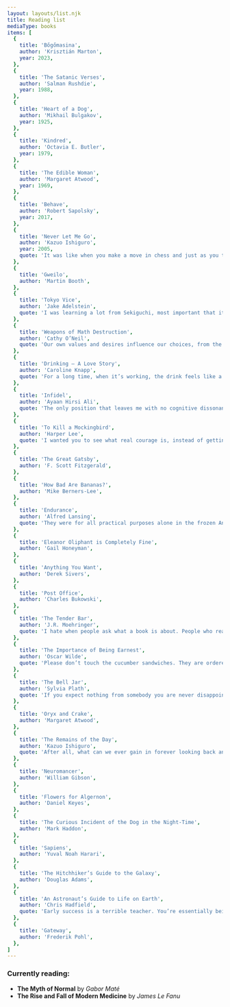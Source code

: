 ```yaml
---
layout: layouts/list.njk
title: Reading list
mediaType: books
items: [
  {
    title: 'Bőgőmasina',
    author: 'Krisztián Marton',
    year: 2023,
  },
  {
    title: 'The Satanic Verses',
    author: 'Salman Rushdie',
    year: 1988,
  },
  {
    title: 'Heart of a Dog',
    author: 'Mikhail Bulgakov',
    year: 1925,
  },
  {
    title: 'Kindred',
    author: 'Octavia E. Butler',
    year: 1979,
  },
  {
    title: 'The Edible Woman',
    author: 'Margaret Atwood',
    year: 1969,
  },
  {
    title: 'Behave',
    author: 'Robert Sapolsky',
    year: 2017,
  },
  {
    title: 'Never Let Me Go',
    author: 'Kazuo Ishiguro',
    year: 2005,
    quote: 'It was like when you make a move in chess and just as you take your finger off the piece, you see the mistake you’ve made, and there’s this panic because you don’t know yet the scale of disaster you’ve left yourself open to.',
  },
  {
    title: 'Gweilo',
    author: 'Martin Booth',
  },
  {
    title: 'Tokyo Vice',
    author: 'Jake Adelstein',
    quote: 'I was learning a lot from Sekiguchi, most important that it’s the time you take when it seems unimportant that is the most important time of all.',
  },
  {
    title: 'Weapons of Math Destruction',
    author: 'Cathy O’Neil',
    quote: 'Our own values and desires influence our choices, from the data we choose to collect to the questions we ask. Models are opinions embedded in mathematics.',
  },
  {
    title: 'Drinking — A Love Story',
    author: 'Caroline Knapp',
    quote: 'For a long time, when it’s working, the drink feels like a path to a kind of self-enlightenment, something that turns us into the person we wish to be, or the person we think we are. In some ways the dynamic is simple: alcohol makes everything better, until it makes everything worse.',
  },
  {
    title: 'Infidel',
    author: 'Ayaan Hirsi Ali',
    quote: 'The only position that leaves me with no cognitive dissonance is atheism. It is not a creed. Death is certain, replacing both the siren-song of Paradise and the dread of Hell. Life on this earth, with all its mystery and beauty and pain, is then to be lived far more intensely: we stumble and get up, we are sad, confident, insecure, feel loneliness and joy and love. There is nothing more; but I want nothing more.',
  },
  {
    title: 'To Kill a Mockingbird',
    author: 'Harper Lee',
    quote: 'I wanted you to see what real courage is, instead of getting the idea that courage is a man with a gun in his hand. It’s when you know you’re licked before you begin, but you begin anyway and see it through no matter what.',
  },
  {
    title: 'The Great Gatsby',
    author: 'F. Scott Fitzgerald',
  },
  {
    title: 'How Bad Are Bananas?',
    author: 'Mike Berners-Lee',
  },
  {
    title: 'Endurance',
    author: 'Alfred Lansing',
    quote: 'They were for all practical purposes alone in the frozen Antarctic seas. It had been very nearly a year since they had last been in contact with civilization. Nobody in the outside world knew they were in trouble, much less where they were.',
  },
  {
    title: 'Eleanor Oliphant is Completely Fine',
    author: 'Gail Honeyman',
  },
  {
    title: 'Anything You Want',
    author: 'Derek Sivers',
  },
  {
    title: 'Post Office',
    author: 'Charles Bukowski',
  },
  {
    title: 'The Tender Bar',
    author: 'J.R. Moehringer',
    quote: 'I hate when people ask what a book is about. People who read for plot, people who suck out the story like the cream filling in an Oreo, should stick to comic strips and soap operas. What’s it about? Every book worth a damn is about emotions and love and death and pain. It’s about words. It’s about a man dealing with life.',
  },
  {
    title: 'The Importance of Being Earnest',
    author: 'Oscar Wilde',
    quote: 'Please don’t touch the cucumber sandwiches. They are ordered specially for Aunt Augusta.',
  },
  {
    title: 'The Bell Jar',
    author: 'Sylvia Plath',
    quote: 'If you expect nothing from somebody you are never disappointed.',
  },
  {
    title: 'Oryx and Crake',
    author: 'Margaret Atwood',
  },
  {
    title: 'The Remains of the Day',
    author: 'Kazuo Ishiguro',
    quote: 'After all, what can we ever gain in forever looking back and blaming ourselves if our lives have not turned out quite as we might have wished?',
  },
  {
    title: 'Neuromancer',
    author: 'William Gibson',
  },
  {
    title: 'Flowers for Algernon',
    author: 'Daniel Keyes',
  },
  {
    title: 'The Curious Incident of the Dog in the Night-Time',
    author: 'Mark Haddon',
  },
  {
    title: 'Sapiens',
    author: 'Yuval Noah Harari',
  },
  {
    title: 'The Hitchhiker’s Guide to the Galaxy',
    author: 'Douglas Adams',
  },
  {
    title: 'An Astronaut’s Guide to Life on Earth',
    author: 'Chris Hadfield',
    quote: 'Early success is a terrible teacher. You’re essentially being rewarded for a lack of preparation, so when you find yourself in a situation where you must prepare, you can’t do it. You don’t know how.',
  },
  {
    title: 'Gateway',
    author: 'Frederik Pohl',
  },
]
---
```


### Currently reading:
- **The Myth of Normal** by _Gabor Maté_
- **The Rise and Fall of Modern Medicine** by _James Le Fanu_
